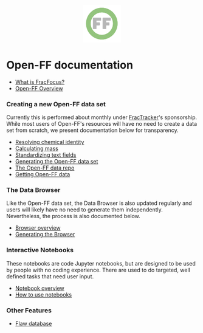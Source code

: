 <center> <img src="images/header_logo.png" width="100"/></center>

# Open-FF documentation
- [What is FracFocus?](What_is_FracFocus.md)
- [Open-FF Overview]()
### Creating a new Open-FF data set
Currently this is performed about monthly under [FracTracker](https://www.fractracker.org/)'s sponsorship.  While most users of Open-FF's resources will have no need to create a data set from scratch, we present documentation below for transparency. 
- [Resolving chemical identity]()
- [Calculating mass]()
- [Standardizing text fields]()
- [Generating the Open-FF data set]()
- [The Open-FF data repo]()
- [Getting Open-FF data]()

### The Data Browser
Like the Open-FF data set, the  Data Browser is also updated regularly and users will likely have no need to generate them independently.  Nevertheless, the process is also documented below.
- [Browser overview]()
- [Generating the Browser]()

### Interactive Notebooks
These notebooks are code Jupyter notebooks, but are designed to be used by people with no coding experience.  There are used to do targeted, well defined tasks that need user input.
- [Notebook overview]()
- [How to use notebooks]()

### Other Features
- [Flaw database]()



